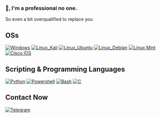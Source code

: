 ### 👋, I'm a professional no one.

So even a bit overqualified to replace you

## OSs
[![Windows](https://img.shields.io/badge/-Windows-DC322F?style=for-the-badge&logo=windows)](https://example.com)
[![Linux_Kali](https://img.shields.io/badge/-Linux_Kali-DC322F?style=for-the-badge&logo=linux&logoColor=FFFFFF)](https://example.com)
[![Linux_Ubuntu](https://img.shields.io/badge/-Linux_Ubuntu-DC322F?style=for-the-badge&logo=Ubuntu&logoColor=FFFFFF)](https://example.com)
[![Linux_Debian](https://img.shields.io/badge/-Linux_Debian-DC322F?style=for-the-badge&logo=Debian&logoColor=FFFFFF)](https://example.com)
[![Linux Mint](https://img.shields.io/badge/Linux_Mint-DC322F?style=for-the-badge&logo=linux-mint&logoColor=white)](https://example.com)
[![Cisco IOS](https://img.shields.io/badge/Cisco%20IOS-DC322F?style=for-the-badge&logo=Cisco&logoColor=white)](https://example.com)

## Scripting & Programming Languages
[![Python](https://img.shields.io/badge/Python-DC322F?style=for-the-badge&logo=python&logoColor=white)](https://example.com)
[![Powershell](https://img.shields.io/badge/-Powershell-DC322F?style=for-the-badge&logo=Powershell&logoColor=FFFFFF)](https://example.com)
[![Bash](https://img.shields.io/badge/-Bash-DC322F?style=for-the-badge&logo=gnu-bash&logoColor=FFFFFF)](https://example.com)
[![C](https://img.shields.io/badge/-C-DC322F?style=for-the-badge&logo=C&logoColor=FFFFFF)](https://example.com)

## Contact Now
[![Telegram](https://img.shields.io/badge/-Telegram-DC322F?style=for-the-badge&logo=Telegram)](https://t.me/nomardt)


<!--
**nomardt/nomardt** is a ✨ _special_ ✨ repository because its `README.md` (this file) appears on your GitHub profile.

Here are some ideas to get you started:

- 🔭 I’m currently working on ...
- 🌱 I’m currently learning ...
- 👯 I’m looking to collaborate on ...
- 🤔 I’m looking for help with ...
- 💬 Ask me about ...
- 📫 How to reach me: ...
- 😄 Pronouns: ...
- ⚡ Fun fact: ...
-->
